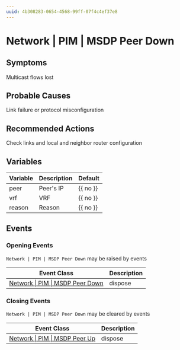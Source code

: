 ```yaml
---
uuid: 4b308283-0654-4568-99ff-07f4c4ef37e8
---
```

# Network | PIM | MSDP Peer Down

## Symptoms

Multicast flows lost

## Probable Causes

Link failure or protocol misconfiguration

## Recommended Actions

Check links and local and neighbor router configuration

## Variables

| Variable | Description | Default  |
| -------- | ----------- | -------- |
| peer     | Peer's IP   | {{ no }} |
| vrf      | VRF         | {{ no }} |
| reason   | Reason      | {{ no }} |

## Events

### Opening Events
`Network | PIM | MSDP Peer Down` may be raised by events

| Event Class                                                                                     | Description |
| ----------------------------------------------------------------------------------------------- | ----------- |
| [Network \| PIM \| MSDP Peer Down](ref://event-classes-reference/network/pim/msdp-peer-down.md) | dispose     |

### Closing Events
`Network | PIM | MSDP Peer Down` may be cleared by events

| Event Class                                                                                 | Description |
| ------------------------------------------------------------------------------------------- | ----------- |
| [Network \| PIM \| MSDP Peer Up](ref://event-classes-reference/network/pim/msdp-peer-up.md) | dispose     |
